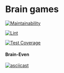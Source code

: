 # Brain games

[![Maintainability](https://api.codeclimate.com/v1/badges/a99a88d28ad37a79dbf6/maintainability)](https://codeclimate.com/github/codeclimate/codeclimate/maintainability)

[![Lint](https://github.com/topuzzino/frontend-project-lvl1/workflows/Lint/badge.svg)](https://github.com/topuzzino/frontend-project-lvl1/actions)

[![Test Coverage](https://api.codeclimate.com/v1/badges/a99a88d28ad37a79dbf6/test_coverage)](https://codeclimate.com/github/codeclimate/codeclimate/test_coverage)

#### Brain-Even

[![asciicast](https://asciinema.org/a/8QI8rS73c1mu6svPE21eChYg2.svg)](https://asciinema.org/a/8QI8rS73c1mu6svPE21eChYg2)
